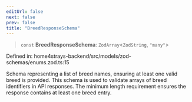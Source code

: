 ```yaml
---
editUrl: false
next: false
prev: false
title: "BreedResponseSchema"
---
```


> `const` **BreedResponseSchema**: `ZodArray`\<`ZodString`, `"many"`\>

Defined in: home4strays-backend/src/models/zod-schemas/enums.zod.ts:15

Schema representing a list of breed names, ensuring at least one valid breed is provided.
This schema is used to validate arrays of breed identifiers in API responses.
The minimum length requirement ensures the response contains at least one breed entry.
